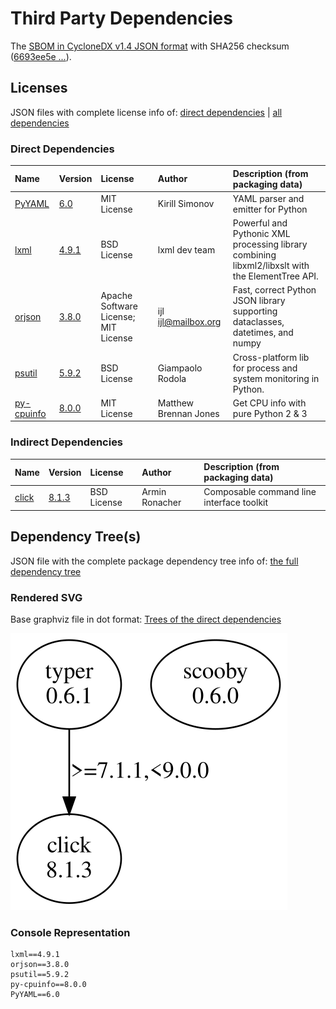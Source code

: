 # Third Party Dependencies

<!--[[[fill sbom_sha256()]]]-->
The [SBOM in CycloneDX v1.4 JSON format](https://github.com/sthagen/pilli/blob/default/sbom.json) with SHA256 checksum ([6693ee5e ...](https://raw.githubusercontent.com/sthagen/pilli/default/sbom.json.sha256 "sha256:6693ee5e6b5f450922726cd631e2ce96ad0daa662e1e77ef9a36826dfa0e9406")).
<!--[[[end]]] (checksum: 1cd742e76ded2b65fc4b871c91c5356d)-->
## Licenses 

JSON files with complete license info of: [direct dependencies](direct-dependency-licenses.json) | [all dependencies](all-dependency-licenses.json)

### Direct Dependencies

<!--[[[fill direct_dependencies_table()]]]-->
| Name                                                  | Version                                             | License                              | Author                | Description (from packaging data)                                                                |
|:------------------------------------------------------|:----------------------------------------------------|:-------------------------------------|:----------------------|:-------------------------------------------------------------------------------------------------|
| [PyYAML](https://pyyaml.org/)                         | [6.0](https://pypi.org/project/PyYAML/6.0/)         | MIT License                          | Kirill Simonov        | YAML parser and emitter for Python                                                               |
| [lxml](https://lxml.de/)                              | [4.9.1](https://pypi.org/project/lxml/4.9.1/)       | BSD License                          | lxml dev team         | Powerful and Pythonic XML processing library combining libxml2/libxslt with the ElementTree API. |
| [orjson](https://github.com/ijl/orjson)               | [3.8.0](https://pypi.org/project/orjson/3.8.0/)     | Apache Software License; MIT License | ijl <ijl@mailbox.org> | Fast, correct Python JSON library supporting dataclasses, datetimes, and numpy                   |
| [psutil](https://github.com/giampaolo/psutil)         | [5.9.2](https://pypi.org/project/psutil/5.9.2/)     | BSD License                          | Giampaolo Rodola      | Cross-platform lib for process and system monitoring in Python.                                  |
| [py-cpuinfo](https://github.com/workhorsy/py-cpuinfo) | [8.0.0](https://pypi.org/project/py-cpuinfo/8.0.0/) | MIT License                          | Matthew Brennan Jones | Get CPU info with pure Python 2 & 3                                                              |
<!--[[[end]]] (checksum: 42807c802a731392bc08b8884a43ba6c)-->

### Indirect Dependencies

<!--[[[fill indirect_dependencies_table()]]]-->
| Name                                          | Version                                        | License     | Author         | Description (from packaging data)         |
|:----------------------------------------------|:-----------------------------------------------|:------------|:---------------|:------------------------------------------|
| [click](https://palletsprojects.com/p/click/) | [8.1.3](https://pypi.org/project/click/8.1.3/) | BSD License | Armin Ronacher | Composable command line interface toolkit |
<!--[[[end]]] (checksum: dc3a866a7aa3332404bde3da87727cb9)-->

## Dependency Tree(s)

JSON file with the complete package dependency tree info of: [the full dependency tree](package-dependency-tree.json)

### Rendered SVG

Base graphviz file in dot format: [Trees of the direct dependencies](package-dependency-tree.dot.txt)

<img src="https://raw.githubusercontent.com/sthagen/pilli/default/docs/third-party/package-dependency-tree.svg" alt="Trees of the direct dependencies" title="Trees of the direct dependencies"/>

### Console Representation

<!--[[[fill dependency_tree_console_text()]]]-->
````console
lxml==4.9.1
orjson==3.8.0
psutil==5.9.2
py-cpuinfo==8.0.0
PyYAML==6.0
````
<!--[[[end]]] (checksum: 5872337d41fca318057a46c9e924cc6f)-->
